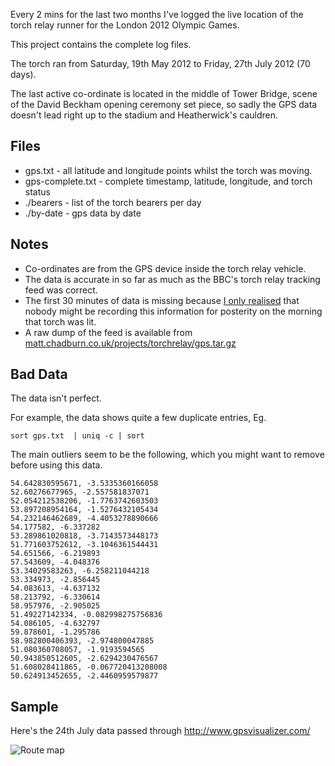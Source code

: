 Every 2 mins for the last two months I've logged the live location of the
torch relay runner for the London 2012 Olympic Games.

This project contains the complete log files.

The torch ran from Saturday, 19th May 2012 to Friday, 27th July 2012 (70 days).

The last active co-ordinate is located in the middle of Tower Bridge, scene of the David Beckham opening ceremony set piece, so sadly the GPS data doesn't lead right up to the stadium and Heatherwick's cauldren.

Files
-----

- gps.txt - all latitude and longitude points whilst the torch was moving.
- gps-complete.txt - complete timestamp, latitude, longitude, and torch status
- ./bearers - list of the torch bearers per day
- ./by-date - gps data by date

Notes
-----

- Co-ordinates are from the GPS device inside the torch relay vehicle.
- The data is accurate in so far as much as the BBC's torch relay tracking feed was correct.
- The first 30 minutes of data is missing because [I only realised](https://twitter.com/egzplicit/status/203754238105497600) that nobody might be recording this information for posterity on the morning that torch was lit.
- A raw dump of the feed is available from [matt.chadburn.co.uk/projects/torchrelay/gps.tar.gz](http://matt.chadburn.co.uk/projects/torchrelay/gps.tar.gz)

Bad Data
--------

The data isn't perfect.

For example, the data shows quite a few duplicate entries, Eg. 

    sort gps.txt  | uniq -c | sort

The main outliers seem to be the following, which you might want to
remove before using this data.

    54.642830595671, -3.5335360166058
    52.60276677965, -2.557581837071
    52.054212538206, -1.7763742603503
    53.897208954164, -1.5276432105434
    54.232146462689, -4.4053278890666
    54.177582, -6.337282
    53.289861020818, -3.7143573448173
    51.771603752612, -3.1046361544431
    54.651566, -6.219893
    57.543609, -4.048376
    53.34029583263, -6.258211044218
    53.334973, -2.856445
    54.083613, -4.637132
    58.213792, -6.330614
    58.957976, -2.905025
    51.49227142334, -0.082998275756836
    54.086105, -4.632797
    59.878601, -1.295786
    58.982800406393, -2.974800047885
    51.080360708057, -1.9193594565
    50.943850512605, -2.6294230476567
    51.608028411865, -0.067720413208008
    50.624913452655, -2.4460959579877

Sample
------

Here's the 24th July data passed through http://www.gpsvisualizer.com/

![Route map](https://raw.github.com/commuterjoy/torch-relay/master/assets/2012-07-24-route-map.png)


